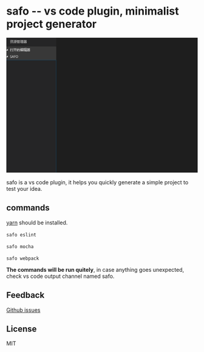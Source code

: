 # safo -- vs code plugin, minimalist project generator

![demo](https://raw.githubusercontent.com/jacobsun/safo/master/demo.gif "demo")

safo is a vs code plugin, it helps you quickly generate a simple project to test your idea.

## commands

[yarn](https://yarnpkg.com) should be installed.

`safo eslint`

`safo mocha`

`safo webpack`

**The commands will be run quitely**, in case anything goes unexpected, check vs code output channel named safo.

## Feedback

[Github issues](https://github.com/jacobsun/safo/issues)

## License

MIT
